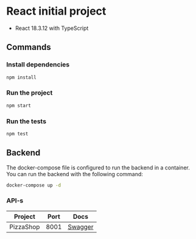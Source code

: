 # React initial project

- React 18.3.12 with TypeScript

## Commands

### Install dependencies

```bash
npm install
```

### Run the project

```bash
npm start
```

### Run the tests

```bash
npm test
```

## Backend

The docker-compose file is configured to run the backend in a container.
You can run the backend with the following command:

```bash
docker-compose up -d
```

### API-s

| Project   | Port | Docs                                  |
| --------- | ---- | ------------------------------------- |
| PizzaShop | 8001 | [Swagger](http://localhost:8001/docs) |